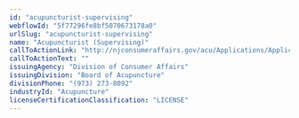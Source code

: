```yaml
---
id: "acupuncturist-supervising"
webflowId: "5f77296fe8bf5070673178a0"
urlSlug: "acupuncturist-supervising"
name: "Acupuncturist (Supervising)"
callToActionLink: "http://njconsumeraffairs.gov/acu/Applications/Application-to-Become-a-Licensed-Acupuncturist.pdf"
callToActionText: ""
issuingAgency: "Division of Consumer Affairs"
issuingDivision: "Board of Acupuncture"
divisionPhone: "(973) 273-8092"
industryId: "Acupuncture"
licenseCertificationClassification: "LICENSE"
---
```

